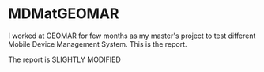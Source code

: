# MDMatGEOMAR
I worked at GEOMAR for few months as my master's project to test different Mobile Device Management System. 
This is the report. 

The report is SLIGHTLY MODIFIED
